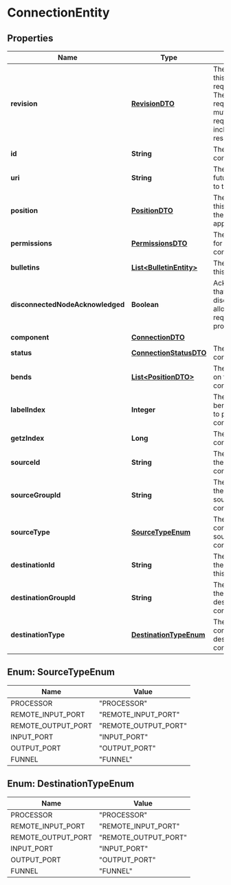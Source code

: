 
# ConnectionEntity

## Properties
Name | Type | Description | Notes
------------ | ------------- | ------------- | -------------
**revision** | [**RevisionDTO**](RevisionDTO.md) | The revision for this request/response. The revision is required for any mutable flow requests and is included in all responses. |  [optional]
**id** | **String** | The id of the component. |  [optional]
**uri** | **String** | The URI for futures requests to the component. |  [optional]
**position** | [**PositionDTO**](PositionDTO.md) | The position of this component in the UI if applicable. |  [optional]
**permissions** | [**PermissionsDTO**](PermissionsDTO.md) | The permissions for this component. |  [optional]
**bulletins** | [**List&lt;BulletinEntity&gt;**](BulletinEntity.md) | The bulletins for this component. |  [optional]
**disconnectedNodeAcknowledged** | **Boolean** | Acknowledges that this node is disconnected to allow for mutable requests to proceed. |  [optional]
**component** | [**ConnectionDTO**](ConnectionDTO.md) |  |  [optional]
**status** | [**ConnectionStatusDTO**](ConnectionStatusDTO.md) | The status of the connection. |  [optional]
**bends** | [**List&lt;PositionDTO&gt;**](PositionDTO.md) | The bend points on the connection. |  [optional]
**labelIndex** | **Integer** | The index of the bend point where to place the connection label. |  [optional]
**getzIndex** | **Long** | The z index of the connection. |  [optional]
**sourceId** | **String** | The identifier of the source of this connection. |  [optional]
**sourceGroupId** | **String** | The identifier of the group of the source of this connection. |  [optional]
**sourceType** | [**SourceTypeEnum**](#SourceTypeEnum) | The type of component the source connectable is. | 
**destinationId** | **String** | The identifier of the destination of this connection. |  [optional]
**destinationGroupId** | **String** | The identifier of the group of the destination of this connection. |  [optional]
**destinationType** | [**DestinationTypeEnum**](#DestinationTypeEnum) | The type of component the destination connectable is. | 


<a name="SourceTypeEnum"></a>
## Enum: SourceTypeEnum
Name | Value
---- | -----
PROCESSOR | &quot;PROCESSOR&quot;
REMOTE_INPUT_PORT | &quot;REMOTE_INPUT_PORT&quot;
REMOTE_OUTPUT_PORT | &quot;REMOTE_OUTPUT_PORT&quot;
INPUT_PORT | &quot;INPUT_PORT&quot;
OUTPUT_PORT | &quot;OUTPUT_PORT&quot;
FUNNEL | &quot;FUNNEL&quot;


<a name="DestinationTypeEnum"></a>
## Enum: DestinationTypeEnum
Name | Value
---- | -----
PROCESSOR | &quot;PROCESSOR&quot;
REMOTE_INPUT_PORT | &quot;REMOTE_INPUT_PORT&quot;
REMOTE_OUTPUT_PORT | &quot;REMOTE_OUTPUT_PORT&quot;
INPUT_PORT | &quot;INPUT_PORT&quot;
OUTPUT_PORT | &quot;OUTPUT_PORT&quot;
FUNNEL | &quot;FUNNEL&quot;




